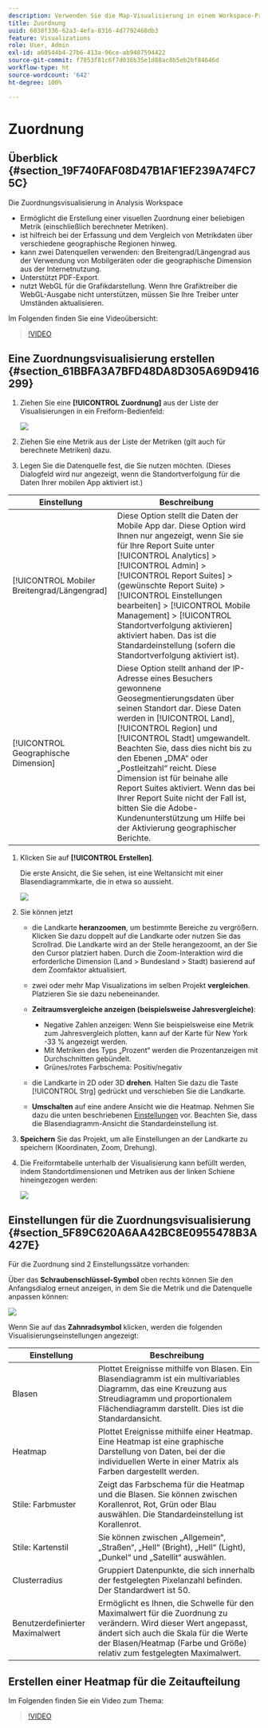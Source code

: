 ```yaml
---
description: Verwenden Sie die Map-Visualisierung in einem Workspace-Projekt.
title: Zuordnung
uuid: 6038f336-62a3-4efa-8316-4d7792468db3
feature: Visualizations
role: User, Admin
exl-id: a60544b4-27b6-413a-96ce-ab9487594422
source-git-commit: f7853f81c6f7d036b35e1d88ac8b5eb2bf84646d
workflow-type: ht
source-wordcount: '642'
ht-degree: 100%

---
```


# Zuordnung

## Überblick {#section_19F740FAF08D47B1AF1EF239A74FC75C}

Die Zuordnungsvisualisierung in Analysis Workspace

* Ermöglicht die Erstellung einer visuellen Zuordnung einer beliebigen Metrik (einschließlich berechneter Metriken).
* ist hilfreich bei der Erfassung und dem Vergleich von Metrikdaten über verschiedene geographische Regionen hinweg.
* kann zwei Datenquellen verwenden: den Breitengrad/Längengrad aus der Verwendung von Mobilgeräten oder die geographische Dimension aus der Internetnutzung.
* Unterstützt PDF-Export.
* nutzt WebGL für die Grafikdarstellung. Wenn Ihre Grafiktreiber die WebGL-Ausgabe nicht unterstützen, müssen Sie Ihre Treiber unter Umständen aktualisieren.

Im Folgenden finden Sie eine Videoübersicht:

>[!VIDEO](https://video.tv.adobe.com/v/23559/?quality=12)

## Eine Zuordnungsvisualisierung erstellen {#section_61BBFA3A7BFD48DA8D305A69D9416299}

1. Ziehen Sie eine **[!UICONTROL Zuordnung]** aus der Liste der Visualisierungen in ein Freiform-Bedienfeld:

   ![](assets/map-viz1.png)

1. Ziehen Sie eine Metrik aus der Liste der Metriken (gilt auch für berechnete Metriken) dazu.
1. Legen Sie die Datenquelle fest, die Sie nutzen möchten. (Dieses Dialogfeld wird nur angezeigt, wenn die Standortverfolgung für die Daten Ihrer mobilen App aktiviert ist.)

| Einstellung | Beschreibung |
| --- | --- |
| [!UICONTROL Mobiler Breitengrad/Längengrad] | Diese Option stellt die Daten der Mobile App dar. Diese Option wird Ihnen nur angezeigt, wenn Sie sie für Ihre Report Suite unter [!UICONTROL Analytics] > [!UICONTROL Admin] > [!UICONTROL Report Suites] > (gewünschte Report Suite) > [!UICONTROL Einstellungen bearbeiten] >  [!UICONTROL Mobile Management] > [!UICONTROL Standortverfolgung aktivieren] aktiviert haben. Das ist die Standardeinstellung (sofern die Standortverfolgung aktiviert ist). |
| [!UICONTROL Geographische Dimension] | Diese Option stellt anhand der IP-Adresse eines Besuchers gewonnene Geosegmentierungsdaten über seinen Standort dar. Diese Daten werden in [!UICONTROL Land], [!UICONTROL Region] und [!UICONTROL Stadt] umgewandelt. Beachten Sie, dass dies nicht bis zu den Ebenen „DMA“ oder „Postleitzahl“ reicht. Diese Dimension ist für beinahe alle Report Suites aktiviert. Wenn das bei Ihrer Report Suite nicht der Fall ist, bitten Sie die Adobe-Kundenunterstützung um Hilfe bei der Aktivierung geographischer Berichte. |

1. Klicken Sie auf **[!UICONTROL Erstellen]**.

   Die erste Ansicht, die Sie sehen, ist eine Weltansicht mit einer Blasendiagrammkarte, die in etwa so aussieht.

   ![](assets/bubble-world-view.png)

1. Sie können jetzt

   * die Landkarte **heranzoomen**, um bestimmte Bereiche zu vergrößern. Klicken Sie dazu doppelt auf die Landkarte oder nutzen Sie das Scrollrad. Die Landkarte wird an der Stelle herangezoomt, an der Sie den Cursor platziert haben. Durch die Zoom-Interaktion wird die erforderliche Dimension (Land > Bundesland > Stadt) basierend auf dem Zoomfaktor aktualisiert.
   * zwei oder mehr Map Visualizations im selben Projekt **vergleichen**. Platzieren Sie sie dazu nebeneinander.
   * **Zeitraumsvergleiche anzeigen (beispielsweise Jahresvergleiche)**:

      * Negative Zahlen anzeigen: Wenn Sie beispielsweise eine Metrik zum Jahresvergleich plotten, kann auf der Karte für New York -33 % angezeigt werden.
      * Mit Metriken des Typs „Prozent“ werden die Prozentanzeigen mit Durchschnitten gebündelt.
      * Grünes/rotes Farbschema: Positiv/negativ
   * die Landkarte in 2D oder 3D **drehen**. Halten Sie dazu die Taste [!UICONTROL Strg] gedrückt und verschieben Sie die Landkarte.

   * **Umschalten** auf eine andere Ansicht wie die Heatmap. Nehmen Sie dazu die unten beschriebenen [Einstellungen](/help/analyze/analysis-workspace/visualizations/map-visualization.md#section_5F89C620A6AA42BC8E0955478B3A427E) vor. Beachten Sie, dass die Blasendiagramm-Ansicht die Standardeinstellung ist.


1. **Speichern** Sie das Projekt, um alle Einstellungen an der Landkarte zu speichern (Koordinaten, Zoom, Drehung).
1. Die Freiformtabelle unterhalb der Visualisierung kann befüllt werden, indem Standortdimensionen und Metriken aus der linken Schiene hineingezogen werden:

   ![](assets/location-dimensions.png)

## Einstellungen für die Zuordnungsvisualisierung {#section_5F89C620A6AA42BC8E0955478B3A427E}

Für die Zuordnung sind 2 Einstellungssätze vorhanden:

Über das **Schraubenschlüssel-Symbol** oben rechts können Sie den Anfangsdialog erneut anzeigen, in dem Sie die Metrik und die Datenquelle anpassen können:

![](assets/map-wrench.png)

Wenn Sie auf das **Zahnradsymbol** klicken, werden die folgenden Visualisierungseinstellungen angezeigt:

| Einstellung | Beschreibung |
|--- |--- |
| Blasen | Plottet Ereignisse mithilfe von Blasen. Ein Blasendiagramm ist ein multivariables Diagramm, das eine Kreuzung aus Streudiagramm und proportionalem Flächendiagramm darstellt. Dies ist die Standardansicht. |
| Heatmap | Plottet Ereignisse mithilfe einer Heatmap. Eine Heatmap ist eine graphische Darstellung von Daten, bei der die individuellen Werte in einer Matrix als Farben dargestellt werden. |
| Stile: Farbmuster | Zeigt das Farbschema für die Heatmap und die Blasen. Sie können zwischen Korallenrot, Rot, Grün oder Blau auswählen. Die Standardeinstellung ist Korallenrot. |
| Stile: Kartenstil | Sie können zwischen „Allgemein“, „Straßen“, „Hell“ (Bright), „Hell“ (Light), „Dunkel“ und „Satellit“ auswählen. |
| Clusterradius | Gruppiert Datenpunkte, die sich innerhalb der festgelegten Pixelanzahl befinden. Der Standardwert ist 50. |
| Benutzerdefinierter Maximalwert | Ermöglicht es Ihnen, die Schwelle für den Maximalwert für die Zuordnung zu verändern. Wird dieser Wert angepasst, ändert sich auch die Skala für die Werte der Blasen/Heatmap (Farbe und Größe) relativ zum festgelegten Maximalwert. |

## Erstellen einer Heatmap für die Zeitaufteilung

Im Folgenden finden Sie ein Video zum Thema:

>[!VIDEO](https://video.tv.adobe.com/v/26991/?quality=12)
